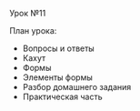 Урок №11

План урока:

- Вопросы и ответы
- Кахут
- Формы
- Элементы формы
- Разбор домашнего задания
- Практическая часть
